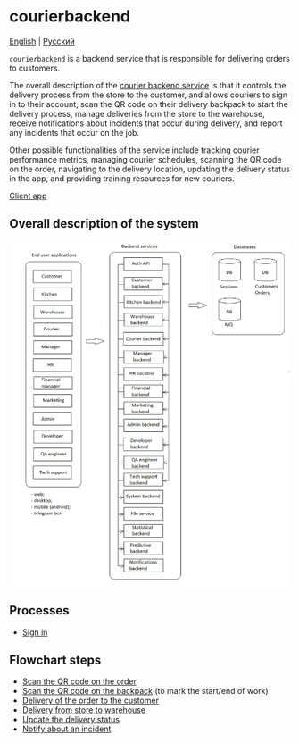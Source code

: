 # courierbackend

[English](courierbackend.md) | [Русский](courierbackend.ru.md)

`courierbackend` is a backend service that is responsible for delivering orders to customers. 

The overall description of the [courier backend service](courierbackend.md) is that it controls the delivery process from the store to the customer, and allows couriers to sign in to their account, scan the QR code on their delivery backpack to start the delivery process, manage deliveries from the store to the warehouse, receive notifications about incidents that occur during delivery, and report any incidents that occur on the job.

Other possible functionalities of the service include tracking courier performance metrics, managing courier schedules, scanning the QR code on the order, navigating to the delivery location, updating the delivery status in the app, and providing training resources for new couriers.

[Client app](../frontend/courierclient.md)

## Overall description of the system 

![system_overall](../img/system_overall.png)

## Processes 

- [Sign in](../processes/auth/signin.md)

## Flowchart steps

- [Scan the QR code on the order](../flowchartsteps/delivering/scanqronorder.md)
- [Scan the QR code on the backpack](../flowchartsteps/delivering/scanbackpack.md) (to mark the start/end of work)
- [Delivery of the order to the customer](../flowchartsteps/delivering/deliverorder.md)
- [Delivery from store to warehouse](../flowchartsteps/delivering/store2wh.md)
- [Update the delivery status](../flowchartsteps/delivering/updatedeliverystatus.md)
- [Notify about an incident](../processes/systembackend/reportincident.md)
